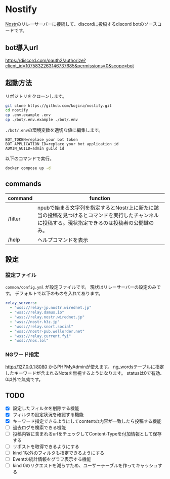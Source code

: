# Nostify

[Nostr](https://github.com/nostr-protocol/nips)のリレーサーバーに接続して、discordに投稿するdiscord botのソースコードです。

## bot導入url

https://discord.com/oauth2/authorize?client_id=1075832263146737685&permissions=0&scope=bot

## 起動方法

リポジトリをクローンします。
```sh
git clone https://github.com/kojira/nostify.git
cd nostify
cp .env.example .env
cp ./bot/.env.example ./bot/.env
```

`./bot/.env`の環境変数を適切な値に編集します。
```
BOT_TOKEN=replace your bot token
BOT_APPLICATION_ID=replace your bot application id
ADMIN_GUILD=admin guild id
```

以下のコマンドで実行。

```sh
docker compose up -d
```

## commands

|command|function|
|--|--|
|/filter|npubで始まる文字列を指定するとNostr上に新たに該当の投稿を見つけるとコマンドを実行したチャンネルに投稿する。現状指定できるのは投稿者の公開鍵のみ。|
|/help|ヘルプコマンドを表示|

## 設定

### 設定ファイル

`common/config.yml` が設定ファイルです。
現状はリレーサーバーの設定のみです。
デフォルトで以下のものを入れてあります。

```yml
relay_servers:
  - "wss://relay-jp.nostr.wirednet.jp"
  - "wss://relay.damus.io"
  - "wss://relay.nostr.wirednet.jp"
  - "wss://nostr.h3z.jp"
  - "wss://relay.snort.social"
  - "wss://nostr-pub.wellorder.net"
  - "wss://relay.current.fyi"
  - "wss://nos.lol"
```

### NGワード指定

http://127.0.0.1:8080 からPHPMyAdminが使えます。
ng_wordsテーブルに指定したキーワードが含まれるNoteを無視するようになります。
statusは0で有効、0以外で無効です。

## TODO

- [x] 設定したフィルタを削除する機能
- [x] フィルタの設定状況を確認する機能
- [x] キーワード指定できるようにしてcontentの内容が一致したら投稿する機能
- [ ] 過去ログを検索できる機能
- [ ] 投稿内容に含まれるurlをチェックしてContent-Typeを付加情報として保存する
- [ ] リポストを取得できるようにする
- [ ] kind 1以外のフィルタも指定できるようにする
- [ ] Eventの統計情報をグラフ表示する機能
- [ ] kind 0のリクエストを減らすため、ユーザーテーブルを作ってキャッシュする

